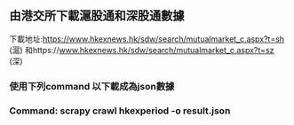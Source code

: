 ## 由港交所下載滬股通和深股通數據

下載地址:https://www.hkexnews.hk/sdw/search/mutualmarket_c.aspx?t=sh (滬) 和https://www.hkexnews.hk/sdw/search/mutualmarket_c.aspx?t=sz (深)

### 使用下列command 以下載成為json數據
### Command: scrapy crawl hkexperiod -o result.json 

